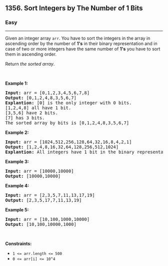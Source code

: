 <h2>1356. Sort Integers by The Number of 1 Bits</h2><h3>Easy</h3><hr><div><p>Given an integer array <code>arr</code>. You have to sort the integers in the array&nbsp;in ascending order by the number of <strong>1's</strong>&nbsp;in their binary representation and in case of two or more integers have the same number of <strong>1's</strong> you have to sort them in ascending order.</p>

<p>Return <em>the sorted array</em>.</p>

<p>&nbsp;</p>
<p><strong>Example 1:</strong></p>

<pre><strong>Input:</strong> arr = [0,1,2,3,4,5,6,7,8]
<strong>Output:</strong> [0,1,2,4,8,3,5,6,7]
<strong>Explantion:</strong> [0] is the only integer with 0 bits.
[1,2,4,8] all have 1 bit.
[3,5,6] have 2 bits.
[7] has 3 bits.
The sorted array by bits is [0,1,2,4,8,3,5,6,7]
</pre>

<p><strong>Example 2:</strong></p>

<pre><strong>Input:</strong> arr = [1024,512,256,128,64,32,16,8,4,2,1]
<strong>Output:</strong> [1,2,4,8,16,32,64,128,256,512,1024]
<strong>Explantion:</strong> All integers have 1 bit in the binary representation, you should just sort them in ascending order.
</pre>

<p><strong>Example 3:</strong></p>

<pre><strong>Input:</strong> arr = [10000,10000]
<strong>Output:</strong> [10000,10000]
</pre>

<p><strong>Example 4:</strong></p>

<pre><strong>Input:</strong> arr = [2,3,5,7,11,13,17,19]
<strong>Output:</strong> [2,3,5,17,7,11,13,19]
</pre>

<p><strong>Example 5:</strong></p>

<pre><strong>Input:</strong> arr = [10,100,1000,10000]
<strong>Output:</strong> [10,100,10000,1000]
</pre>

<p>&nbsp;</p>
<p><strong>Constraints:</strong></p>

<ul>
	<li><code>1 &lt;= arr.length &lt;= 500</code></li>
	<li><code>0 &lt;= arr[i] &lt;= 10^4</code></li>
</ul>
</div>
